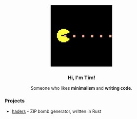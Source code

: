 <div align="center">

<img style="width: 40%; height: auto;" src="pacman.gif" alt="Pacman">

### Hi, I'm Tim!

Someone who likes **minimalism** and **writing code**.

</div>

### Projects

- [haders](https://github.com/t-holubowicz/haders) - ZIP bomb generator, written in Rust

